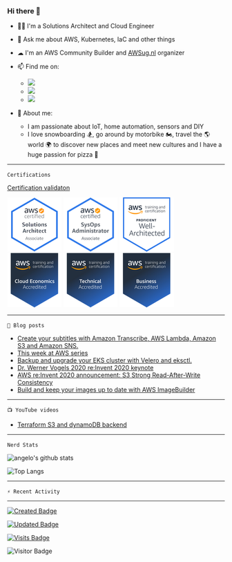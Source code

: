 ### Hi there 👋


- 👨‍💻 I'm a Solutions Architect and Cloud Engineer
- 💬 Ask me about AWS, Kubernetes, IaC and other things
- ☁ I'm an AWS Community Builder and [AWSug.nl](https://awsug.nl/about/) organizer
- 📫 Find me on:
  - [<img src="https://img.shields.io/badge/LinkedIn-0077B5?style=for-the-badge&logo=linkedin&logoColor=white" />](https://www.linkedin.com/in/angelo-malatacca83/)
  - [<img src="https://img.shields.io/badge/Twitter-1DA1F2?style=for-the-badge&logo=twitter&logoColor=white" />](https://twitter.com/angelomalatacca)
  - [<img src="https://img.shields.io/badge/Medium-12100E?style=for-the-badge&logo=medium&logoColor=white" />](https://angelo-malatacca83.medium.com/)

- 🙋 About me: 
  - I am passionate about IoT, home automation, sensors and DIY
  - I love snowboarding 🏂, go around by motorbike 🏍, travel the 🌎 world 🌍 to discover new places and meet new cultures and I have a huge passion for pizza 🍕


---
`Certifications`

[Certification validaton](https://www.credly.com/users/angelo-malatacca)


![](img/aws-certified-solutions-architect-associate.png)
![](img/aws-certified-sysopadmin-associate.png)
![](img/well-arch-proficient.png)
![](img/partneraccreditation-cloudeconomics.png)
![](img/partneraccreditation-technical.png)
![](img/partneraccreditation-business.png)

---
`📕 Blog posts`
<!-- BLOG-POST-LIST:START -->
- [Create your subtitles with Amazon Transcribe, AWS Lambda, Amazon S3 and Amazon SNS.](https://angelo-malatacca83.medium.com/create-your-subtitles-with-amazon-transcribe-aws-lambda-amazon-s3-and-amazon-sns-35fef4e13537)
- [This week at AWS series](https://angelo-malatacca83.medium.com/)
- [Backup and upgrade your EKS cluster with Velero and eksctl.](https://angelo-malatacca83.medium.com/backup-and-upgrade-your-eks-cluster-with-velero-and-eksctl-c12bea07aab9?source=rss-80236cd8348d------2)
- [Dr. Werner Vogels 2020 re:Invent 2020 keynote](https://angelo-malatacca83.medium.com/dr-werner-vogels-2020-re-invent-2020-keynote-ce128761ad44?source=rss-80236cd8348d------2)
- [AWS re:Invent 2020 announcement: S3 Strong Read-After-Write Consistency](https://angelo-malatacca83.medium.com/aws-re-invent-2020-announcement-s3-strong-read-after-write-consistency-ff3308e56c94?source=rss-80236cd8348d------2)
- [Build and keep your images up to date with AWS ImageBuilder](https://angelo-malatacca83.medium.com/build-and-keep-your-images-up-to-date-with-aws-imagebuilder-dddea519c84f?source=rss-80236cd8348d------2)
<!-- BLOG-POST-LIST:END -->

---
`📺 YouTube videos`
<!-- YOUTUBE:START -->
- [Terraform S3 and dynamoDB backend](https://www.youtube.com/watch?v=hvamD0jatqU)
<!-- YOUTUBE:END -->

---
`Nerd Stats`

![angelo's github stats](https://github-readme-stats.vercel.app/api?username=angelo-malatacca&count_private=true&show_icons=true&theme=radical&hide_rank=false)

![Top Langs](https://github-readme-stats.vercel.app/api/top-langs/?username=angelo-malatacca&layout=compact&theme=vue-dark)

---
`⚡ Recent Activity`

<!--START_SECTION:activity-->
<!--END_SECTION:activity-->

---
[![Created Badge](https://badges.pufler.dev/created/angelo-malatacca/angelo-malatacca)](https://badges.pufler.dev)

[![Updated Badge](https://badges.pufler.dev/updated/angelo-malatacca/angelo-malatacca)](https://badges.pufler.dev)

[![Visits Badge](https://badges.pufler.dev/visits/angelo-malatacca/angelo-malatacca)](https://badges.pufler.dev)

![Visitor Badge](https://visitor-badge.laobi.icu/badge?page_id=angelo-malatacca)

<!-- 
[![Readme Card](https://github-readme-stats.vercel.app/api/pin/?username=angelo-malatacca&repo=AWS-Utility-Scripts&theme=radical)](https://github.com/angelo-malatacca/AWS-Utility-Scripts)

https://github.com/codeSTACKr/awesome-github-profile-readme 
Icons:
https://github.com/alexandresanlim/Badges4-README.md-Profile/blob/master/README.md
https://gist.github.com/brennv/3e9a26308948f11d651f
-->
